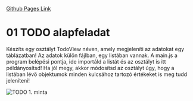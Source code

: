 [Github Pages Link](https://zschopper.github.io/01_todo_alap/)
# 01 TODO alapfeladat
Készíts egy osztályt TodoView néven, amely megjeleníti az adatokat egy táblázatban!
Az adatok külön fájlban, egy listában vannak. 
A main.js a program belépési pontja, ide importáld a listát és az osztályt is itt példányosítsd!
Ha jól megy, akkor módosítsd az osztályt úgy, hogy a listában lévő objektumok minden kulcsához tartozó értékeket is meg tudd jeleníteni!


![TODO 1. minta](todo_alap.PNG "Készíts osztályt, hogy a mintának megfelelően jelenjenek meg az adatok!")

